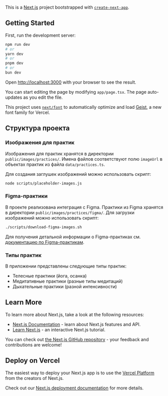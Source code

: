 This is a [Next.js](https://nextjs.org) project bootstrapped with [`create-next-app`](https://nextjs.org/docs/app/api-reference/cli/create-next-app).

## Getting Started

First, run the development server:

```bash
npm run dev
# or
yarn dev
# or
pnpm dev
# or
bun dev
```

Open [http://localhost:3000](http://localhost:3000) with your browser to see the result.

You can start editing the page by modifying `app/page.tsx`. The page auto-updates as you edit the file.

This project uses [`next/font`](https://nextjs.org/docs/app/building-your-application/optimizing/fonts) to automatically optimize and load [Geist](https://vercel.com/font), a new font family for Vercel.

## Структура проекта

### Изображения для практик

Изображения для практик хранятся в директории `public/images/practices/`. Имена файлов соответствуют полю `imageUrl` в объектах практик из файла `data/practices.ts`.

Для создания заглушек изображений можно использовать скрипт:

```bash
node scripts/placeholder-images.js
```

### Figma-практики

В проекте реализована интеграция с Figma. Практики из Figma хранятся в директории `public/images/practices/figma/`. Для загрузки изображений можно использовать скрипт:

```bash
./scripts/download-figma-images.sh
```

Для получения детальной информации о Figma-практиках см. [документацию по Figma-практикам](./docs/figma-practices.md).

### Типы практик

В приложении представлены следующие типы практик:
- Телесные практики (йога, осанка)
- Медитативные практики (разные типы медитаций)
- Дыхательные практики (разной интенсивности)

## Learn More

To learn more about Next.js, take a look at the following resources:

- [Next.js Documentation](https://nextjs.org/docs) - learn about Next.js features and API.
- [Learn Next.js](https://nextjs.org/learn) - an interactive Next.js tutorial.

You can check out [the Next.js GitHub repository](https://github.com/vercel/next.js) - your feedback and contributions are welcome!

## Deploy on Vercel

The easiest way to deploy your Next.js app is to use the [Vercel Platform](https://vercel.com/new?utm_medium=default-template&filter=next.js&utm_source=create-next-app&utm_campaign=create-next-app-readme) from the creators of Next.js.

Check out our [Next.js deployment documentation](https://nextjs.org/docs/app/building-your-application/deploying) for more details.
